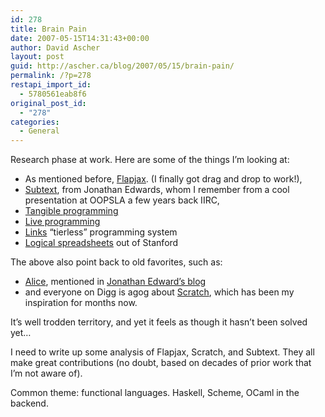 ```yaml
---
id: 278
title: Brain Pain
date: 2007-05-15T14:31:43+00:00
author: David Ascher
layout: post
guid: http://ascher.ca/blog/2007/05/15/brain-pain/
permalink: /?p=278
restapi_import_id:
  - 5780561eab8f6
original_post_id:
  - "278"
categories:
  - General
---
```

Research phase at work. Here are some of the things I&#8217;m looking at:

  * As mentioned before, [Flapjax](http://www.flapjax-lang.org/). (I finally got drag and drop to work!), 
  * [Subtext](http://subtextual.org/), from Jonathan Edwards, whom I remember from a cool presentation at OOPSLA a few years back IIRC, 
  * [Tangible programming](http://conal.net/papers/Eros/) 
  * [Live programming](http://lambda-the-ultimate.org/node/2149) 
  * [Links](http://groups.inf.ed.ac.uk/links/) &#8220;tierless&#8221; programming system 
  * [Logical spreadsheets](http://logic.stanford.edu/spreadsheet/) out of Stanford 

The above also point back to old favorites, such as:

  * [Alice](http://www.alice.org/), mentioned in [Jonathan Edward&#8217;s blog](http://alarmingdevelopment.org/?p=44#more-44) 
  * and everyone on Digg is agog about [Scratch](http://scratch.mit.edu/), which has been my inspiration for months now. 

It&#8217;s well trodden territory, and yet it feels as though it hasn&#8217;t been solved yet&#8230;

I need to write up some analysis of Flapjax, Scratch, and Subtext. They all make great contributions (no doubt, based on decades of prior work that I&#8217;m not aware of).

Common theme: functional languages. Haskell, Scheme, OCaml in the backend.